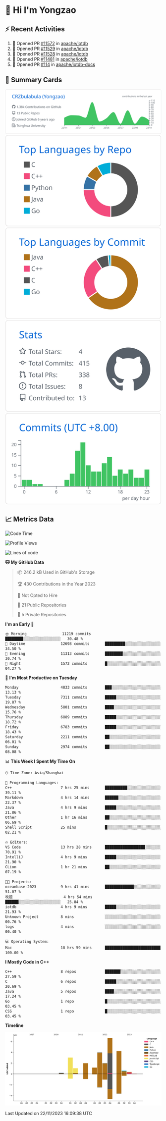 # 👋 Hi I'm Yongzao

## ⚡ Recent Activities
<!--START_SECTION:activity-->
1. 💪 Opened PR [#11572](https://github.com/apache/iotdb/pull/11572) in [apache/iotdb](https://github.com/apache/iotdb)
2. 💪 Opened PR [#11529](https://github.com/apache/iotdb/pull/11529) in [apache/iotdb](https://github.com/apache/iotdb)
3. 💪 Opened PR [#11528](https://github.com/apache/iotdb/pull/11528) in [apache/iotdb](https://github.com/apache/iotdb)
4. 💪 Opened PR [#11481](https://github.com/apache/iotdb/pull/11481) in [apache/iotdb](https://github.com/apache/iotdb)
5. 💪 Opened PR [#114](https://github.com/apache/iotdb-docs/pull/114) in [apache/iotdb-docs](https://github.com/apache/iotdb-docs)
<!--END_SECTION:activity-->

## 🎑 Summary Cards

[![](https://raw.githubusercontent.com/CRZbulabula/CRZbulabula/main/profile-summary-card-output/github/0-profile-details.svg)](https://github.com/vn7n24fzkq/github-profile-summary-cards)
[![](https://raw.githubusercontent.com/CRZbulabula/CRZbulabula/main/profile-summary-card-output/github/1-repos-per-language.svg)](https://github.com/vn7n24fzkq/github-profile-summary-cards) [![](https://raw.githubusercontent.com/CRZbulabula/CRZbulabula/main/profile-summary-card-output/github/2-most-commit-language.svg)](https://github.com/vn7n24fzkq/github-profile-summary-cards)
[![](https://raw.githubusercontent.com/CRZbulabula/CRZbulabula/main/profile-summary-card-output/github/3-stats.svg)](https://github.com/vn7n24fzkq/github-profile-summary-cards) [![](https://raw.githubusercontent.com/CRZbulabula/CRZbulabula/main/profile-summary-card-output/github/4-productive-time.svg)](https://github.com/vn7n24fzkq/github-profile-summary-cards)

## 📈 Metrics Data

<!--START_SECTION:waka-->
![Code Time](http://img.shields.io/badge/Code%20Time-472%20hrs%2029%20mins-blue)

![Profile Views](http://img.shields.io/badge/Profile%20Views-2-blue)

![Lines of code](https://img.shields.io/badge/From%20Hello%20World%20I%27ve%20Written-25.1%20million%20lines%20of%20code-blue)

**🐱 My GitHub Data** 

> 📦 246.2 kB Used in GitHub's Storage 
 > 
> 🏆 430 Contributions in the Year 2023
 > 
> 🚫 Not Opted to Hire
 > 
> 📜 21 Public Repositories 
 > 
> 🔑 5 Private Repositories 
 > 
**I'm an Early 🐤** 

```text
🌞 Morning                11219 commits       ████████░░░░░░░░░░░░░░░░░   30.48 % 
🌆 Daytime                12698 commits       █████████░░░░░░░░░░░░░░░░   34.50 % 
🌃 Evening                11313 commits       ████████░░░░░░░░░░░░░░░░░   30.74 % 
🌙 Night                  1572 commits        █░░░░░░░░░░░░░░░░░░░░░░░░   04.27 % 
```
📅 **I'm Most Productive on Tuesday** 

```text
Monday                   4833 commits        ███░░░░░░░░░░░░░░░░░░░░░░   13.13 % 
Tuesday                  7311 commits        █████░░░░░░░░░░░░░░░░░░░░   19.87 % 
Wednesday                5801 commits        ████░░░░░░░░░░░░░░░░░░░░░   15.76 % 
Thursday                 6889 commits        █████░░░░░░░░░░░░░░░░░░░░   18.72 % 
Friday                   6783 commits        █████░░░░░░░░░░░░░░░░░░░░   18.43 % 
Saturday                 2211 commits        ██░░░░░░░░░░░░░░░░░░░░░░░   06.01 % 
Sunday                   2974 commits        ██░░░░░░░░░░░░░░░░░░░░░░░   08.08 % 
```


📊 **This Week I Spent My Time On** 

```text
🕑︎ Time Zone: Asia/Shanghai

💬 Programming Languages: 
C++                      7 hrs 25 mins       ██████████░░░░░░░░░░░░░░░   39.11 % 
Markdown                 4 hrs 14 mins       ██████░░░░░░░░░░░░░░░░░░░   22.37 % 
Java                     4 hrs 9 mins        █████░░░░░░░░░░░░░░░░░░░░   21.86 % 
Other                    1 hr 16 mins        ██░░░░░░░░░░░░░░░░░░░░░░░   06.69 % 
Shell Script             25 mins             █░░░░░░░░░░░░░░░░░░░░░░░░   02.21 % 

🔥 Editors: 
VS Code                  13 hrs 28 mins      ██████████████████░░░░░░░   70.91 % 
IntelliJ                 4 hrs 9 mins        █████░░░░░░░░░░░░░░░░░░░░   21.90 % 
CLion                    1 hr 21 mins        ██░░░░░░░░░░░░░░░░░░░░░░░   07.19 % 

🐱‍💻 Projects: 
oceanbase-2023           9 hrs 41 mins       █████████████░░░░░░░░░░░░   51.07 % 
改题                       4 hrs 54 mins       ██████░░░░░░░░░░░░░░░░░░░   25.84 % 
iotdb                    4 hrs 9 mins        █████░░░░░░░░░░░░░░░░░░░░   21.93 % 
Unknown Project          8 mins              ░░░░░░░░░░░░░░░░░░░░░░░░░   00.76 % 
logs                     4 mins              ░░░░░░░░░░░░░░░░░░░░░░░░░   00.40 % 

💻 Operating System: 
Mac                      18 hrs 59 mins      █████████████████████████   100.00 % 
```

**I Mostly Code in C++** 

```text
C++                      8 repos             ███████░░░░░░░░░░░░░░░░░░   27.59 % 
C                        6 repos             █████░░░░░░░░░░░░░░░░░░░░   20.69 % 
Java                     5 repos             ████░░░░░░░░░░░░░░░░░░░░░   17.24 % 
Go                       1 repo              █░░░░░░░░░░░░░░░░░░░░░░░░   03.45 % 
CSS                      1 repo              █░░░░░░░░░░░░░░░░░░░░░░░░   03.45 % 
```



**Timeline**

![Lines of Code chart](https://raw.githubusercontent.com/CRZbulabula/CRZbulabula/main/assets/bar_graph.png)


 Last Updated on 22/11/2023 16:09:38 UTC
<!--END_SECTION:waka-->

